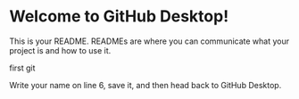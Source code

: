 # Welcome to GitHub Desktop!

This is your README. READMEs are where you can communicate what your project is and how to use it.

first git


Write your name on line 6, save it, and then head back to GitHub Desktop.

